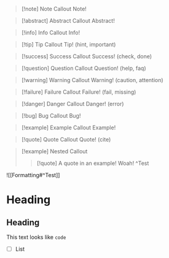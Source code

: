 > [!note] Note Callout
> Note!

>[!abstract] Abstract Callout
>Abstract!

>[!info] Info Callout
>Info!

>[!tip] Tip Callout
>Tip! (hint, important)

> [!success] Success Callout
> Success! (check, done)

>[!question] Question Callout
>Question! (help, faq)

>[!warning] Warning Callout
>Warning! (caution, attention)

>[!failure] Failure Callout
>Failure! (fail, missing)

>[!danger] Danger Callout
>Danger! (error)

>[!bug] Bug Callout
>Bug!

>[!example] Example Callout
>Example!

>[!quote] Quote Callout
>Quote! (cite)

> [!example] Nested Callout
> > [!quote] A quote in an example!
> > Woah!
^Test

![[Formatting#^Test]]

# Heading
## Heading

This text looks like `code`

- [ ] List